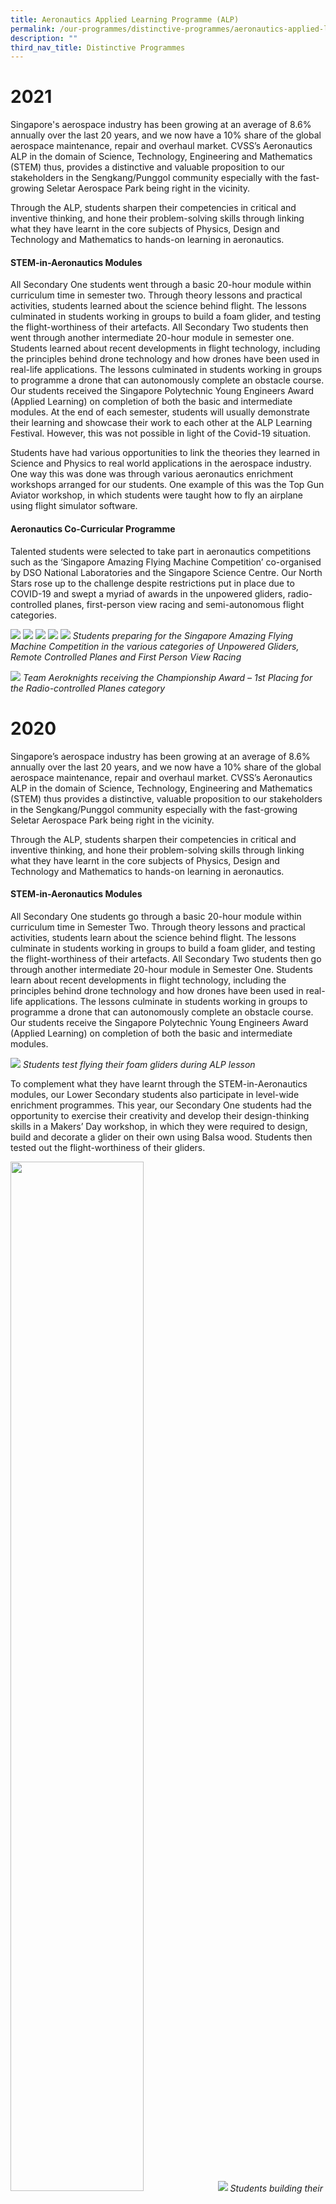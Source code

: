 ```yaml
---
title: Aeronautics Applied Learning Programme (ALP)
permalink: /our-programmes/distinctive-programmes/aeronautics-applied-learning-programme-alp/
description: ""
third_nav_title: Distinctive Programmes
---
```

# 2021
Singapore's aerospace industry has been growing at an average of 8.6% annually over the last 20 years, and we now have a 10% share of the global aerospace maintenance, repair and overhaul market. CVSS’s Aeronautics ALP in the domain of Science, Technology, Engineering and Mathematics (STEM) thus, provides a distinctive and valuable proposition to our stakeholders in the Sengkang/Punggol community especially with the fast-growing Seletar Aerospace Park being right in the vicinity.  
  
Through the ALP, students sharpen their competencies in critical and inventive thinking, and hone their problem-solving skills through linking what they have learnt in the core subjects of Physics, Design and Technology and Mathematics to hands-on learning in aeronautics.  
  

#### STEM-in-Aeronautics Modules

All Secondary One students went through a basic 20-hour module within curriculum time in semester two. Through theory lessons and practical activities, students learned about the science behind flight. The lessons culminated in students working in groups to build a foam glider, and testing the flight-worthiness of their artefacts. All Secondary Two students then went through another intermediate 20-hour module in semester one. Students learned about recent developments in flight technology, including the principles behind drone technology and how drones have been used in real-life applications. The lessons culminated in students working in groups to programme a drone that can autonomously complete an obstacle course. Our students received the Singapore Polytechnic Young Engineers Award (Applied Learning) on completion of both the basic and intermediate modules. At the end of each semester, students will usually demonstrate their learning and showcase their work to each other at the ALP Learning Festival. However, this was not possible in light of the Covid-19 situation.  
  

Students have had various opportunities to link the theories they learned in Science and Physics to real world applications in the aerospace industry. One way this was done was through various aeronautics enrichment workshops arranged for our students. One example of this was the Top Gun Aviator workshop, in which students were taught how to fly an airplane using flight simulator software.

  

#### Aeronautics Co-Curricular Programme

Talented students were selected to take part in aeronautics competitions such as the ‘Singapore Amazing Flying Machine Competition’ co-organised by DSO National Laboratories and the Singapore Science Centre. Our North Stars rose up to the challenge despite restrictions put in place due to COVID-19 and swept a myriad of awards in the unpowered gliders, radio-controlled planes, first-person view racing and semi-autonomous flight categories.

![](/images/Copy%20of%20IMG_E1142.jpg)
![](/images/Copy%20of%2055847FD1-AEF6-45D1-BA84-574AE5C0256B_1_105_c.jpg)
![](/images/Copy%20of%20Team%20C1%20_03%201.jpg)
![](/images/Copy%20of%20IMG_E1158.jpg)
![](/images/Copy%20of%20WhatsApp%20Image.jpg)
*Students preparing for the Singapore Amazing Flying Machine Competition in the various categories of Unpowered Gliders, Remote Controlled Planes and First Person View Racing*

![](/images/Copy%20of%20Team%20C1%20Receiving%20Award_03.jpg)
*Team Aeroknights receiving the Championship Award – 1st Placing for the Radio-controlled Planes category*

# 2020
Singapore’s aerospace industry has been growing at an average of 8.6% annually over the last 20 years, and we now have a 10% share of the global aerospace maintenance, repair and overhaul market. CVSS’s Aeronautics ALP in the domain of Science, Technology, Engineering and Mathematics (STEM) thus provides a distinctive, valuable proposition to our stakeholders in the Sengkang/Punggol community especially with the fast-growing Seletar Aerospace Park being right in the vicinity.  

Through the ALP, students sharpen their competencies in critical and inventive thinking, and hone their problem-solving skills through linking what they have learnt in the core subjects of Physics, Design and Technology and Mathematics to hands-on learning in aeronautics. 

#### STEM-in-Aeronautics Modules  

All Secondary One students go through a basic 20-hour module within curriculum time in Semester Two. Through theory lessons and practical activities, students learn about the science behind flight. The lessons culminate in students working in groups to build a foam glider, and testing the flight-worthiness of their artefacts. All Secondary Two students then go through another intermediate 20-hour module in Semester One. Students learn about recent developments in flight technology, including the principles behind drone technology and how drones have been used in real-life applications. The lessons culminate in students working in groups to programme a drone that can autonomously complete an obstacle course. Our students receive the Singapore Polytechnic Young Engineers Award (Applied Learning) on completion of both the basic and intermediate modules.

![](/images/Students%20test%20flying%20their%20foam%20gliders%20during%20ALP%20lesson_2020.jpg)
*Students test flying their foam gliders during ALP lesson*

To complement what they have learnt through the STEM-in-Aeronautics modules, our Lower Secondary students also participate in level-wide enrichment programmes. This year, our Secondary One students had the opportunity to exercise their creativity and develop their design-thinking skills in a Makers’ Day workshop, in which they were required to design, build and decorate a glider on their own using Balsa wood. Students then tested out the flight-worthiness of their gliders.

<img src="/images/Students%20building%20their%20own%20balsa%20wood%20glider%20during%20ALP%20Makers%20Day.jpg" 
     style="width:65%">
![](/images/Students%20test%20flying%20glider%20during%20ALP%20Makers%20Day.jpg)
*Students building their own balsa wood glider (top) and test flying them (bottom) during ALP Makers Day.*


#### Aeronautics Co-Curricular Programme

Students are given various opportunities to link the theories they learned in Science, Math and Design & Technology to real world applications in the aerospace industry. One way this is done is through various aeronautics enrichment workshops arranged for our students. One example of this is the Top Gun Aviator workshop, in which students are taught how to fly an airplane using flight simulator software.

Talented students are selected to take part in aeronautics competitions such as the ‘Drone Odyssey Challenge’ organised by the Singapore Science Centre. This year, Our North Stars rose to the challenge despite restrictions put in place due to COVID-19 and swept a myriad of awards in both the Obstacle and Coding challenges.

![](/images/Students%20test%20flying%20their%20drone%20through%20their%20self-made%20obstacle%20course.jpg)
*Students test flying their drone through their self-made obstacle course*

![](/images/Our%20aeronautics%20club%20members%20displaying%20their%20drones%20and%20props.jpg)
*Our aeronautics club members with their drones and props from the storyline of their obstacle course. Our school swept a total of 8 out of 10 awards and 21 out of 30 awards in the Obstacle and Coding Challenge categories respectively.*
